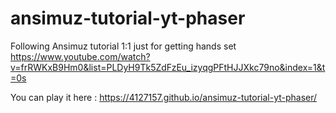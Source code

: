 # ansimuz-tutorial-yt-phaser
Following Ansimuz tutorial 1:1 just for getting hands set
https://www.youtube.com/watch?v=frRWKxB9Hm0&list=PLDyH9Tk5ZdFzEu_izyqgPFtHJJXkc79no&index=1&t=0s

You can play it here : https://4127157.github.io/ansimuz-tutorial-yt-phaser/
